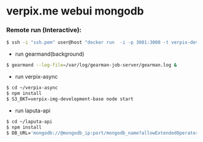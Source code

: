 # verpix.me webui mongodb

### Remote run (Interactive):
```sh
$ ssh -i "ssh.pem" user@host "docker run  -i -p 3001:3000 -t verpix-dev/api-server_dev /bin/bash"
```

* run gearmand(background)
```sh
$ gearmand --log-file=/var/log/gearman-job-server/gearman.log &
```

* run verpix-async
```sh
$ cd ~/verpix-async
$ npm install
$ S3_BKT=verpix-img-development-base node start
```

* run laputa-api
```sh
$ cd ~/laputa-api
$ npm install
$ DB_URL='mongodb://@mongodb_ip:port/mongodb_name?allowExtendedOperators=true&readPreference=secondary' DB_NAME=verpix-dev-db S3_BKT=verpix-img-development-base NODE_EV=production npm start
```

